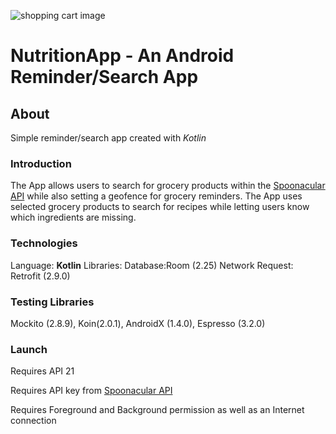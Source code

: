 ![shopping cart image](https://upload.wikimedia.org/wikipedia/commons/b/bb/Shopping_cart_with_food_clip_art.svg)

# NutritionApp - An Android Reminder/Search App
## About
Simple reminder/search app created with _Kotlin_
### Introduction
The App allows users to search for grocery products within the [Spoonacular API](https://rapidapi.com/spoonacular/api/recipe-food-nutrition) while also setting a geofence for grocery reminders. The App uses selected grocery products to search
for recipes while letting users know which ingredients are missing.
### Technologies
Language: **Kotlin**
Libraries: 
Database:Room (2.25)
Network Request: Retrofit (2.9.0)

### Testing Libraries
Mockito (2.8.9), Koin(2.0.1), AndroidX (1.4.0), Espresso (3.2.0)

### Launch
Requires API 21

Requires API key from [Spoonacular API](https://rapidapi.com/spoonacular/api/recipe-food-nutrition)

Requires Foreground and Background permission as well as an Internet connection
